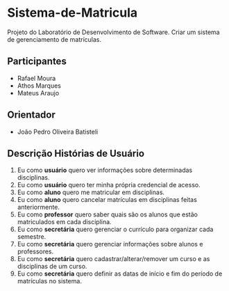 # Sistema-de-Matricula

Projeto do Laboratório de Desenvolvimento de Software.
Criar um sistema de gerenciamento de matrículas.

## Participantes

- Rafael Moura
- Athos Marques
- Mateus Araujo

## Orientador

- João Pedro Oliveira Batisteli

## Descrição Histórias de Usuário

1. Eu como **usuário** quero ver informações sobre determinadas disciplinas.
2. Eu como **usuário** quero ter minha própria credencial de acesso.
3. Eu como **aluno** quero me matricular em disciplinas.
4. Eu como **aluno** quero cancelar matrículas em disciplinas feitas anteriormente.
6. Eu como **professor** quero saber quais são os alunos que estão matriculados em cada disciplina.
7. Eu como **secretária** quero gerenciar o currículo para organizar cada semestre.
8. Eu como **secretária** quero gerenciar informações sobre alunos e professores.
9. Eu como **secretária** quero cadastrar/alterar/remover um curso e as disciplinas de um curso.
10. Eu como **secretária** quero definir as datas de início e fim do período de matrículas no sistema.
